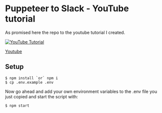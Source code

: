 # Puppeteer to Slack - YouTube tutorial

As promised here the repo to the youtube tutorial I created.

[![YouTube Tutorial](https://res.cloudinary.com/practicaldev/image/fetch/s--q7SioezZ--/c_limit%2Cf_auto%2Cfl_progressive%2Cq_auto%2Cw_880/https://thepracticaldev.s3.amazonaws.com/i/nva44zi1qhg4sf2m5ugn.jpg)](https://www.youtube.com/watch?v=u26dLmg88Ok "YouTube Tutorial")

[Youtube](https://www.youtube.com/watch?v=u26dLmg88Ok)

## Setup

```shell
$ npm install `or` npm i
$ cp .env.example .env
```
Now go ahead and add your own environment variables to the .env file you just copied and start the script with:

```shell
$ npm start
```
